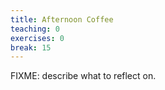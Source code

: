 ```yaml
---
title: Afternoon Coffee
teaching: 0
exercises: 0
break: 15
---
```

FIXME: describe what to reflect on.
